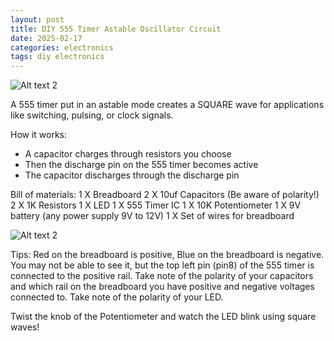 ```yaml
---
layout: post
title: DIY 555 Timer Astable Oscillator Circuit
date: 2025-02-17
categories: electronics
tags: diy electronics
---
```

![Alt text 2](https://32bitwave.github.io/32bitcoffee/images/Breadboard555.JPG)

A 555 timer put in an astable mode creates a SQUARE wave for applications like switching, pulsing, or clock signals.

How it works:
* A capacitor charges through resistors you choose
* Then the discharge pin on the 555 timer becomes active
* The capacitor discharges through the discharge pin

Bill of materials:
1 X Breadboard
2 X 10uf Capacitors (Be aware of polarity!)
2 X 1K Resistors
1 X LED
1 X 555 Timer IC
1 X 10K Potentiometer
1 X 9V battery (any power supply 9V to 12V)
1 X Set of wires for breadboard

![Alt text 2](https://32bitwave.github.io/32bitcoffee/images/BreadboardWires.JPG)

Tips:
Red on the breadboard is positive, Blue on the breadboard is negative.
You may not be able to see it, but the top left pin (pin8) of the 555 timer is connected to the positive rail.
Take note of the polarity of your capacitors and which rail on the breadboard you have positive and negative voltages connected to.
Take note of the polarity of your LED.

Twist the knob of the Potentiometer and watch the LED blink using square waves!
